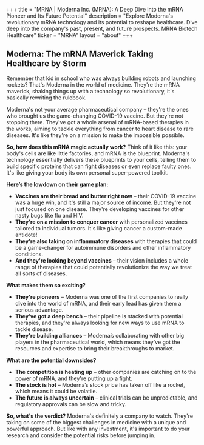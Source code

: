 +++
title = "MRNA |  Moderna Inc. (MRNA): A Deep Dive into the mRNA Pioneer and Its Future Potential"
description = "Explore Moderna's revolutionary mRNA technology and its potential to reshape healthcare. Dive deep into the company's past, present, and future prospects.  MRNA Biotech Healthcare"
ticker = "MRNA"
layout = "about"
+++

        


## Moderna: The mRNA Maverick Taking Healthcare by Storm

Remember that kid in school who was always building robots and launching rockets? That's Moderna in the world of medicine. They're the mRNA maverick, shaking things up with a technology so revolutionary, it's basically rewriting the rulebook.  

Moderna's not your average pharmaceutical company – they're the ones who brought us the game-changing COVID-19 vaccine. But they're not stopping there. They've got a whole arsenal of mRNA-based therapies in the works, aiming to tackle everything from cancer to heart disease to rare diseases. It's like they're on a mission to make the impossible possible.

**So, how does this mRNA magic actually work?**  Think of it like this:  your body's cells are like little factories, and mRNA is the blueprint. Moderna's technology essentially delivers these blueprints to your cells, telling them to build specific proteins that can fight diseases or even replace faulty ones.  It's like giving your body its own personal super-powered toolkit. 

**Here’s the lowdown on their game plan:**

* **Vaccines are their bread and butter right now** – their COVID-19 vaccine was a huge win, and it's still a major source of income. But they're not just focused on one disease. They're developing vaccines for other nasty bugs like flu and HIV.
* **They're on a mission to conquer cancer** with personalized vaccines tailored to individual tumors.  It's like giving cancer a custom-made antidote!
* **They're also taking on inflammatory diseases** with therapies that could be a game-changer for autoimmune disorders and other inflammatory conditions.
* **And they're looking beyond vaccines** – their vision includes a whole range of therapies that could potentially revolutionize the way we treat all sorts of diseases. 

**What makes them so exciting?**

* **They're pioneers** – Moderna was one of the first companies to really dive into the world of mRNA, and their early lead has given them a serious advantage. 
* **They've got a deep bench** – their pipeline is stacked with potential therapies, and they're always looking for new ways to use mRNA to tackle disease.
* **They're building alliances** – Moderna’s collaborating with other big players in the pharmaceutical world, which means they've got the resources and expertise to bring their breakthroughs to market.

**What are the potential downsides?**

* **The competition is heating up** – other companies are catching on to the power of mRNA, and they're putting up a fight.
* **The stock is hot** – Moderna’s stock price has taken off like a rocket, which means it could be volatile.
* **The future is always uncertain** – clinical trials can be unpredictable, and regulatory approvals can be slow and tricky.

**So, what's the verdict?**  Moderna's definitely a company to watch. They're taking on some of the biggest challenges in medicine with a unique and powerful approach. But like with any investment, it's important to do your research and consider the potential risks before jumping in. 

        